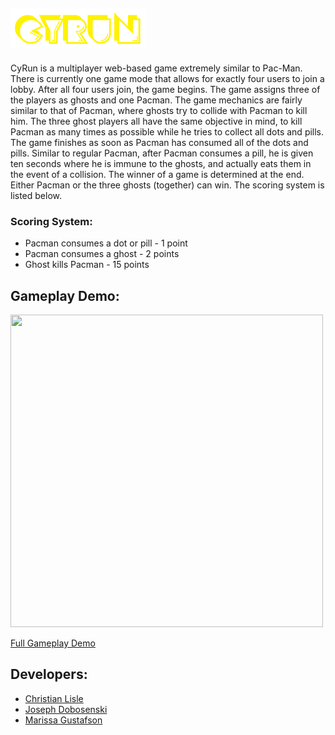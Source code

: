 ## [![CyRun](views/logo.png)](http://cyrun.herokuapp.com)
CyRun is a multiplayer web-based game extremely similar to Pac-Man. There is currently one game mode that allows for exactly four users to join a lobby. After all four users join, the game begins. The game assigns three of the players as ghosts and one Pacman. The game mechanics are fairly similar to that of Pacman, where ghosts try to collide with Pacman to kill him. The three ghost players all have the same objective in mind, to kill Pacman as many times as possible while he tries to collect all dots and pills. The game finishes as soon as Pacman has consumed all of the dots and pills. Similar to regular Pacman, after Pacman consumes a pill, he is given ten seconds where he is immune to the ghosts, and actually eats them in the event of a collision. The winner of a game is determined at the end. Either Pacman or the three ghosts (together) can win. The scoring system is listed below.

### Scoring System:
* Pacman consumes a dot or pill - 1 point
* Pacman consumes a ghost       - 2 points
* Ghost kills Pacman            - 15 points

## Gameplay Demo:
[<img src="https://christianlisle.com/wp-content/uploads/2020/11/cyrunDemo.gif" height="500px" width="500px" />](https://youtu.bd/cVsZwHIcCJM)

[Full Gameplay Demo](https://youtu.be/cVsZwHIcCJM)

## Developers:
* [Christian Lisle](http://christianlisle.com)
* [Joseph Dobosenski](https://www.youtube.com/redirect?q=https%3A%2F%2Fjdobo232.wixsite.com%2Fjosephdobosenski&redir_token=QUFFLUhqbFBvU05tWl9FM1RkNHVXbDZuLURfNFpjZUdiQXxBQ3Jtc0ttcmg3aWlqQVFtd2MtcDZWR1FCd0gxSTVPVUd1R0FvdnZlY2RLUmJWd3Q5cDdrMzFhU19uWVMxcUs3VlFqeE9Dd3VLdThYTTVSZEpYUko1ZTVHN3NLaGFSWGREUU4tczY4OUdjSWJ5SGZMTHdaWnJyUQ%3D%3D&event=video_description&v=cVsZwHIcCJM)
* [Marissa Gustafson](https://www.youtube.com/redirect?q=https%3A%2F%2Fgithub.com%2Fgoofyspoon%3Ftab%3Drepositories&redir_token=QUFFLUhqbjhwVndmTW5UTXo2aXR5a21LYnFXUXo1QzFnUXxBQ3Jtc0tsbmdaZVllTE5TaUZxM1d1bUptLW9JTzlGWlg5Nkl6czByQ0tfOGk0X2RrMkhrRDFsUUNSMy1zWS0wNm92NXQ1MW9vUXdHZ1lLOWFyLUtXcW5FWVZvRXZsMXE4dmZtTjVPbEREdW81dUdFTkRUbWJTMA%3D%3D&event=video_description&v=cVsZwHIcCJM)
